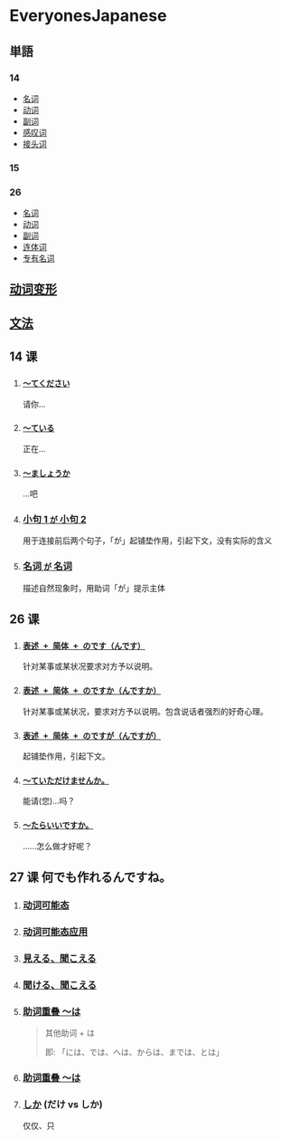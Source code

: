 # EveryonesJapanese

## 単語

### 14

- [名词](./単語/14/名词)
- [动词](./単語/14/动词)
- [副词](./単語/14/副词)
- [感叹词](./単語/14/感叹词)
- [接头词](./単語/14/接头词)

### 15

### 26

- [名词](./単語/26/名词)
- [动词](./単語/26/动词)
- [副词](./単語/26/副词)
- [连体词](./単語/26/连体词)
- [专有名词](./単語/26/专有名词)

## [动词变形](./动词变形)

## [文法](./文法/文法)

## 14 课

1. ### [`～てください`](./単語/动词变形/て形应用)
   请你...
2. ### [`～ている`](./単語/动词变形/て形应用)
   正在...
3. ### [`～ましょうか`](./文法/14/～ましょうか)
   ...吧
4. ### [小句 1 `が` 小句 2](./文法/14/小句1が小句2)
   用于连接前后两个句子，「が」起铺垫作用，引起下文，没有实际的含义
5. ### [名词 `が` 名词](./文法/14/名词が名词)
   描述自然现象时，用助词「が」提示主体

## 26 课

1. ### [`表述 + 简体 + のです（んです）`](<./文法/26/～のです(～んです)>)
   针对某事或某状况要求对方予以说明。
2. ### [`表述 + 简体 + のですか（んですか）`](<./文法/26/～のですか(～んですか)>)
   针对某事或某状况，要求对方予以说明。包含说话者强烈的好奇心理。
3. ### [`表述 + 简体 + のですが（んですが）`](<./文法/26/～のですが(～んですが)>)
   起铺垫作用，引起下文。
4. ### [`～ていただけませんか。`](./文法/26/～ていただけませんか)
   能请(您)...吗？
5. ### [`～たらいいですか。`](./文法/26/～たらいいですか)
   ......怎么做才好呢？

## 27 课 何でも作れるんですね。

1. ### [动词可能态](./単語/动词变形/可能态)
2. ### [动词可能态应用](./単語/动词变形/可能态应用)
3. ### [見える、聞こえる](./聞ける、文法/27/聞ける、聞こえる)
4. ### [聞ける、聞こえる](./聞ける、文法/27/聞ける、聞こえる)
5. ### [助词重叠 ～は](./文法/27/助词重叠%20～は)
   > 其他助词 + は
   >
   > 即: 「には、では、へは、からは、までは、とは」
6. ### [助词重叠 ～は](./文法/27/助词重叠%20～も)
7. ### [しか](./文法/27/しか) (だけ vs しか)
   仅仅、只
